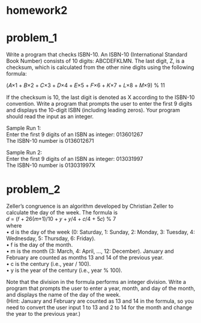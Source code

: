 # homework2

# problem_1

Write a program that checks ISBN-10. An ISBN-10 (International Standard Book Number) consists of 10 digits: ABCDEFKLMN. The last digit, Z, is a checksum, which is calculated from the other nine digits using the following formula:                     

(𝐴×1 + 𝐵×2 + 𝐶×3 + 𝐷×4 + 𝐸×5 + 𝐹×6 + 𝐾×7 + 𝐿×8 + 𝑀×9) % 11                           

If the checksum is 10, the last digit is denoted as X according to the ISBN-10 convention. Write a program that prompts the user to enter the first 9 digits and displays the 10-digit ISBN (including leading zeros). Your program should read the input as an integer.                        

Sample Run 1:             
Enter the first 9 digits of an ISBN as integer: 013601267                 
The ISBN-10 number is 0136012671          

Sample Run 2:                     
Enter the first 9 digits of an ISBN as integer: 013031997                   
The ISBN-10 number is 013031997X                

# problem_2

Zeller’s congruence is an algorithm developed by Christian Zeller to calculate the day of the week. The formula is            
𝑑 = (𝑓 + 26(𝑚+1)/10 + 𝑦 + 𝑦/4 + 𝑐/4 + 5𝑐) % 7              
where             
  • d is the day of the week (0: Saturday, 1: Sunday, 2: Monday, 3: Tuesday, 4: Wednesday, 5: Thursday, 6: Friday).             
  • f is the day of the month.          
  • m is the month (3: March, 4: April, …, 12: December). January and February are counted as months 13 and 14 of the previous year.          
  • c is the century (i.e., year / 100).            
  • y is the year of the century (i.e., year % 100). 
  
Note that the division in the formula performs an integer division. Write a program that prompts the user to enter a year, month, and day of the month, and displays the name of the day of the week.         
(Hint: January and February are counted as 13 and 14 in the formula, so you need to convert the user input 1 to 13 and 2 to 14 for the month and change the year to the previous year.)         

